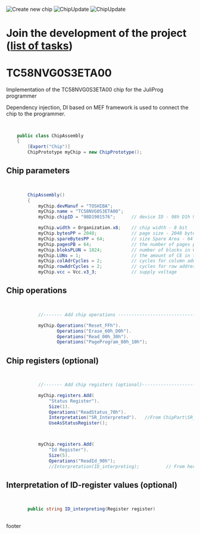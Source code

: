 ![Create new chip](https://github.com/JuliProg/TC58NVG0S3ETA00/workflows/Create%20new%20chip/badge.svg?event=repository_dispatch)
![ChipUpdate](https://github.com/JuliProg/TC58NVG0S3ETA00/workflows/ChipUpdate/badge.svg)
![ChipUpdate](https://github.com/taraskit/TC58NVG0S3ETA00/workflows/ChipUpdate/badge.svg)
# Join the development of the project ([list of tasks](https://github.com/users/JuliProg/projects/1))


# TC58NVG0S3ETA00
Implementation of the TC58NVG0S3ETA00 chip for the JuliProg programmer

Dependency injection, DI based on MEF framework is used to connect the chip to the programmer.

<section class = "listing">

#

```c#

    public class ChipAssembly
    {
        [Export("Chip")]
        ChipPrototype myChip = new ChipPrototype();
```
# Chip parameters

```c#


        ChipAssembly()
        {
            myChip.devManuf = "TOSHIBA";
            myChip.name = "TC58NVG0S3ETA00";
            myChip.chipID = "98D1901576";      // device ID - 98h D1h 90h 15h 76h (TC58NVG0S3ETA00.pdf page 49)

            myChip.width = Organization.x8;    // chip width - 8 bit
            myChip.bytesPP = 2048;             // page size - 2048 byte (2Kb)
            myChip.spareBytesPP = 64;          // size Spare Area - 64 byte
            myChip.pagesPB = 64;               // the number of pages per block - 64 
            myChip.bloksPLUN = 1024;           // number of blocks in CE - 1024
            myChip.LUNs = 1;                   // the amount of CE in the chip
            myChip.colAdrCycles = 2;           // cycles for column addressing
            myChip.rowAdrCycles = 2;           // cycles for row addressing 
            myChip.vcc = Vcc.v3_3;             // supply voltage

```
# Chip operations

```c#


            //------- Add chip operations ----------------------------------------------------

            myChip.Operations("Reset_FFh").
                   Operations("Erase_60h_D0h").
                   Operations("Read_00h_30h").
                   Operations("PageProgram_80h_10h");

```
# Chip registers (optional)

```c#


            //------- Add chip registers (optional)----------------------------------------------------

            myChip.registers.Add(
                "Status Register").
                Size(1).
                Operations("ReadStatus_70h").
                Interpretation("SR_Interpreted").   //From ChipPart\SR_Interpreted.dll
                UseAsStatusRegister();



            myChip.registers.Add(
                "Id Register").
                Size(5).
                Operations("ReadId_90h");               
                //Interpretation(ID_interpreting);          // From here

```
# Interpretation of ID-register values ​​(optional)

```c#


        public string ID_interpreting(Register register)   
        
```
</section>







footer
